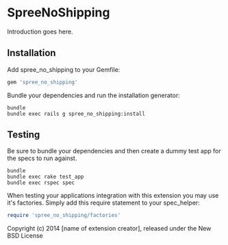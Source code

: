 SpreeNoShipping
===============

Introduction goes here.

Installation
------------

Add spree_no_shipping to your Gemfile:

```ruby
gem 'spree_no_shipping'
```

Bundle your dependencies and run the installation generator:

```shell
bundle
bundle exec rails g spree_no_shipping:install
```

Testing
-------

Be sure to bundle your dependencies and then create a dummy test app for the specs to run against.

```shell
bundle
bundle exec rake test_app
bundle exec rspec spec
```

When testing your applications integration with this extension you may use it's factories.
Simply add this require statement to your spec_helper:

```ruby
require 'spree_no_shipping/factories'
```

Copyright (c) 2014 [name of extension creator], released under the New BSD License
